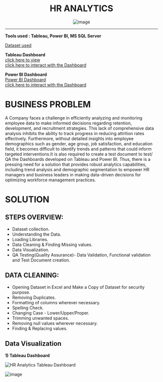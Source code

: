 <div align='center'> <h1> HR ANALYTICS </div>
  
<div align='center'> 

![image](https://github.com/sharanya-27/HR-Analytics/assets/142989454/c1e09862-4496-477c-8752-cc022abab730)

</div>

____


__Tools used : Tableau, Power BI, MS SQL Server__

[Dataset used](https://github.com/sharanya-27/HR-Analytics/files/14546814/hrdata.csv)

__Tableau Dashboard__    
[click here to view](https://github.com/sharanya-27/HR-Analytics/assets/142989454/7ee835be-7022-4a40-b5fa-83102761455d)   
[click here to interact with the Dashboard](https://public.tableau.com/views/HRAnalyticsDashboard_17088846860500/HRAnalyticsDashboard?:language=en-GB&:sid=&:display_count=n&:origin=viz_share_link) 

__Power BI Dashboard__   
[Power BI Dashboard](https://github.com/sharanya-27/HR-Analytics/files/14546830/HR_Analytics_BI_Dashboard.pdf)   
[click here to interact with the Dashboard](https://app.powerbi.com/view?r=eyJrIjoiODBhYzY1ZGEtMmM0OS00YjkwLTkxYzYtZTBiNWEzYjMyZDE4IiwidCI6IjZmMTFlMWQzLTEyMTAtNDk5YS1iMjY0LTU2NzA0NTY4OGUyNyJ9)

__<h1>BUSINESS PROBLEM</h1>__
A Company faces a challenge in efficiently analyzing and monitoring employee data to make informed decisions regarding retention, development, and recruitment strategies. This lack of comprehensive data analysis inhibits the ability to track progress in reducing attrition rates effectively. Furthermore, without detailed insights into employee demographics such as gender, age group, job satisfaction, and education field, it becomes difficult to identify trends and patterns that could inform targeted interventions.It is also required to create a test document to test/ QA the Dashboards developed on Tableau and Power BI. Thus, there is a pressing need for a solution that provides robust analytics capabilities, including trend analysis and demographic segmentation to empower HR managers and business leaders in making data-driven decisions for optimizing workforce management practices.

__<h1>SOLUTION</h1>__

__<h2>STEPS OVERVIEW:</h2>__
+ Dataset collection.  
+ Understanding the Data.  
+ Loading Libraries.  
+ Data Cleaning & Finding Missing values.  
+ Data Visualization.
+ QA Testing(Quality Assurance)- Data Validation, Functional validation and Test Document creation. 

__<h2>DATA CLEANING:</h2>__
+ Opening Dataset in Excel and Make a Copy of Dataset for security purpose.
+ Removing Duplicates.
+ Formatting of columns wherever necessary.
+ Spelling Check.
+ Changing Case - Lower/Upper/Proper.
+ Trimming unwanted spaces.
+ Removing null values wherever necessary.
+ Finding & Replacing values.

__<h2>Data Visualization</h2>__

__1) Tableau Dashboard__

![HR Analytics Tableau Dashboard](https://github.com/sharanya-27/HR-Analytics/assets/142989454/2182dc75-cc1b-45d9-a8b9-2ecee6ecc2cc)

![image](https://github.com/sharanya-27/HR-Analytics/assets/142989454/1937fe2f-2121-4822-b6a4-d292fda46b8a)













